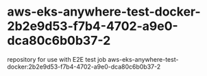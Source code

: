 # aws-eks-anywhere-test-docker-2b2e9d53-f7b4-4702-a9e0-dca80c6b0b37-2
repository for use with E2E test job aws-eks-anywhere-test-docker:2b2e9d53-f7b4-4702-a9e0-dca80c6b0b37-2
